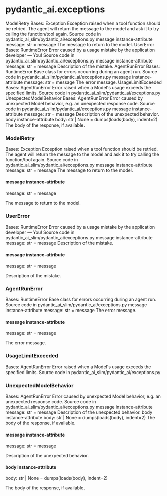 # pydantic_ai.exceptions

ModelRetry
Bases: Exception
Exception raised when a tool function should be retried.
The agent will return the message to the model and ask it to try calling the function/tool again.
Source code in pydantic_ai_slim/pydantic_ai/exceptions.py
message instance-attribute
message: str = message
The message to return to the model.
UserError
Bases: RuntimeError
Error caused by a usage mistake by the application developer — You!
Source code in pydantic_ai_slim/pydantic_ai/exceptions.py
message instance-attribute
message: str = message
Description of the mistake.
AgentRunError
Bases: RuntimeError
Base class for errors occurring during an agent run.
Source code in pydantic_ai_slim/pydantic_ai/exceptions.py
message instance-attribute
message: str = message
The error message.
UsageLimitExceeded
Bases: AgentRunError
Error raised when a Model's usage exceeds the specified limits.
Source code in pydantic_ai_slim/pydantic_ai/exceptions.py
UnexpectedModelBehavior
Bases: AgentRunError
Error caused by unexpected Model behavior, e.g. an unexpected response code.
Source code in pydantic_ai_slim/pydantic_ai/exceptions.py
message instance-attribute
message: str = message
Description of the unexpected behavior.
body instance-attribute
body: str | None = dumps(loads(body), indent=2)
The body of the response, if available.

### ModelRetry

Bases: Exception
Exception raised when a tool function should be retried.
The agent will return the message to the model and ask it to try calling the function/tool again.
Source code in pydantic_ai_slim/pydantic_ai/exceptions.py
message instance-attribute
message: str = message
The message to return to the model.

#### message instance-attribute

message: str = message

The message to return to the model.

### UserError

Bases: RuntimeError
Error caused by a usage mistake by the application developer — You!
Source code in pydantic_ai_slim/pydantic_ai/exceptions.py
message instance-attribute
message: str = message
Description of the mistake.

#### message instance-attribute

message: str = message

Description of the mistake.

### AgentRunError

Bases: RuntimeError
Base class for errors occurring during an agent run.
Source code in pydantic_ai_slim/pydantic_ai/exceptions.py
message instance-attribute
message: str = message
The error message.

#### message instance-attribute

message: str = message

The error message.

### UsageLimitExceeded

Bases: AgentRunError
Error raised when a Model's usage exceeds the specified limits.
Source code in pydantic_ai_slim/pydantic_ai/exceptions.py

### UnexpectedModelBehavior

Bases: AgentRunError
Error caused by unexpected Model behavior, e.g. an unexpected response code.
Source code in pydantic_ai_slim/pydantic_ai/exceptions.py
message instance-attribute
message: str = message
Description of the unexpected behavior.
body instance-attribute
body: str | None = dumps(loads(body), indent=2)
The body of the response, if available.

#### message instance-attribute

message: str = message

Description of the unexpected behavior.

#### body instance-attribute

body: str | None = dumps(loads(body), indent=2)

The body of the response, if available.

